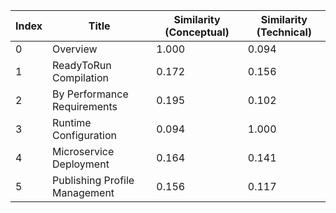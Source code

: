 | Index | Title | Similarity (Conceptual) | Similarity (Technical) |
|-------|-------|-------------------------|------------------------|
| 0 | Overview | 1.000 | 0.094 |
| 1 | ReadyToRun Compilation | 0.172 | 0.156 |
| 2 | By Performance Requirements | 0.195 | 0.102 |
| 3 | Runtime Configuration | 0.094 | 1.000 |
| 4 | Microservice Deployment | 0.164 | 0.141 |
| 5 | Publishing Profile Management | 0.156 | 0.117 |
